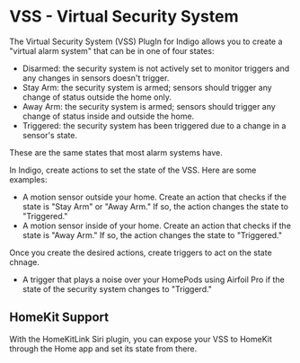 # VSS - Virtual Security System

The Virtual Security System (VSS) PlugIn for Indigo allows you to create a "virtual alarm system" that can be in one of four states:

- Disarmed: the security system is not actively set to monitor triggers and any changes in sensors doesn't trigger.
- Stay Arm: the security system is armed; sensors should trigger any change of status outside the home only.
- Away Arm: the security system is armed; sensors should trigger any change of status inside and outside the home.
- Triggered: the security system has been triggered due to a change in a sensor's state.

These are the same states that most alarm systems have.

In Indigo, create actions to set the state of the VSS. Here are some examples:

  - A motion sensor outside your home. Create an action that checks if the state is "Stay Arm" or "Away Arm." If so, the action changes the state to "Triggered."
  - A motion sensor inside of your home. Create an action that checks if the state is "Away Arm." If so, the action changes the state to "Triggered."

Once you create the desired actions, create triggers to act on the state chnage.

  - A trigger that plays a noise over your HomePods using Airfoil Pro if the state of the security system changes to "Triggerd."

## HomeKit Support

With the HomeKitLink Siri plugin, you can expose your VSS to HomeKit through the Home app and set its state from there.
